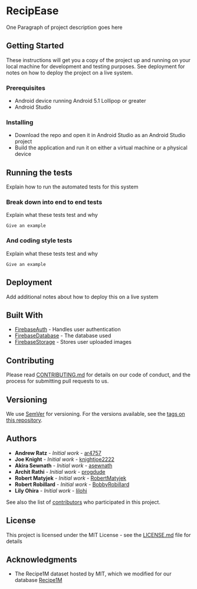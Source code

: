 # RecipEase

One Paragraph of project description goes here

## Getting Started

These instructions will get you a copy of the project up and running on your local machine for development and testing purposes. See deployment for notes on how to deploy the project on a live system.

### Prerequisites

* Android device running Android 5.1 Lollipop or greater
* Android Studio

### Installing

* Download the repo and open it in Android Studio as an Android Studio project
* Build the application and run it on either a virtual machine or a physical device

## Running the tests

Explain how to run the automated tests for this system

### Break down into end to end tests

Explain what these tests test and why

```
Give an example
```

### And coding style tests

Explain what these tests test and why

```
Give an example
```

## Deployment

Add additional notes about how to deploy this on a live system

## Built With

* [FirebaseAuth](https://firebase.google.com/products/auth/) - Handles user authentication
* [FirebaseDatabase](https://firebase.google.com/products/database) - The database used
* [FirebaseStorage](https://firebase.google.com/products/storage/) - Stores user uploaded images

## Contributing

Please read [CONTRIBUTING.md](https://gist.github.com/PurpleBooth/b24679402957c63ec426) for details on our code of conduct, and the process for submitting pull requests to us.

## Versioning

We use [SemVer](http://semver.org/) for versioning. For the versions available, see the [tags on this repository](https://github.com/your/project/tags). 

## Authors

* **Andrew Ratz** - *Initial work* - [ar4757](https://github.com/ar4757)
* **Joe Knight** - *Initial work* - [knightjoe2222](https://github.com/knightjoe2222)
* **Akira Sewnath** - *Initial work* - [asewnath](https://github.com/asewnath)
* **Archit Rathi** - *Initial work* - [progdude](https://github.com/progdude)
* **Robert Matyjek** - *Initial work* - [RobertMatyjek](https://github.com/RobertMatyjek)
* **Robert Robillard** - *Initial work* - [BobbyRobillard](https://github.com/BobbyRobillard)
* **Lily Ohira** - *Initial work* - [lilohi](https://github.com/lilohi)

See also the list of [contributors](https://github.com/recipEase-admin/recipEase/contributors) who participated in this project.

## License

This project is licensed under the MIT License - see the [LICENSE.md](LICENSE.md) file for details

## Acknowledgments

* The Recipe1M dataset hosted by MIT, which we modified for our database [Recipe1M](http://im2recipe.csail.mit.edu)
